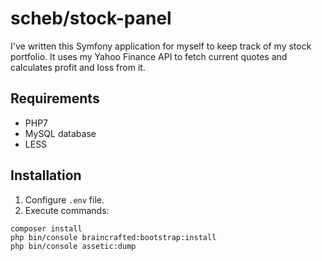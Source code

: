 scheb/stock-panel
=================

I've written this Symfony application for myself to keep track of my stock portfolio.
It uses my Yahoo Finance API to fetch current quotes and calculates profit and loss from it.

## Requirements

- PHP7
- MySQL database
- LESS

## Installation

1) Configure `.env` file.
2) Execute commands:

```
composer install
php bin/console braincrafted:bootstrap:install
php bin/console assetic:dump
```
